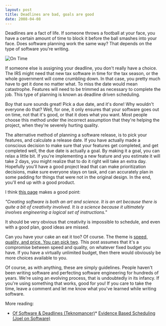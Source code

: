 ```yaml
---
layout: post
title: Deadlines are bad, goals are good
date: 2008-04-08
---
```


Deadlines are a fact of life. If someone throws a football at your face, you have a certain amount of time to block it before the ball smashes into your face. Does software planning work the same way? That depends on the type of software you're writing.

![On Time](on-time.png) 

If someone else is assigning your deadline, you don't really have a choice. The IRS might need that new tax software in time for the tax season, or the whole government will come crumbling down. In that case, you pretty much have to get it done no matter what. To miss the date would mean catastrophe. Features will need to be trimmed as necessary to complete the job. This type of planning is known as deadline driven scheduling.

Boy that sure sounds great! Pick a due date, and it's done! Why wouldn't everyone do that? Well, for one, it only ensures that your software goes out on time, not that it's good, or that it does what you want. Most people choose this method under the incorrect assumption that they're helping the project, when they're severely hurting quality.

The alternative method of planning a software release, is to pick your features, and calculate a release date. If you have actually made a conscious decision to make sure that your features get completed, and get completed well, the due date is actually a goal. By making it a goal, you can relax a little bit. If you're implementing a new feature and you estimate it will take 2 days, you might realize that to do it right will take an extra day. Hopefully you'll have a good project lead that can make prioritization decisions, make sure everyone stays on task, and can accurately plan in some padding for things that were not in the original design. In the end, you'll end up with a good product.

I think [this page](http://the-teknomancer.blogspot.com/2007/06/of-software-deadlines.html) makes a good point:

_"Creating software is both an art and science. It is an art because there is quite a bit of creativity involved. It is a science because it ultimately involves engineering a logical set of instructions."_

It should be very obvious that creativity is impossible to schedule, and even with a good plan, good ideas are missed.

Can you have your cake an eat it too? Of course. The theme is [speed, quality, and price. You can pick two](http://www.google.com/search?q=speed+quality+cost). This post assumes that it's a compromise between speed and quality, on whatever fixed budget you have. If you have a virtually unlimited budget, then there would obviously be more choices available to you.

Of course, as with anything, these are simply guidelines. People haven't been writing software and perfecting software engineering for hundreds of years. We're using an evolving process, that is undoubtedly in its infancy. If you're using something that works, good for you! If you care to take the time, leave a comment and let me know what you've learned while writing software.

More reading:

*   [Of Software & Deadlines (Teknomancer)](http://the-teknomancer.blogspot.com/2007/06/of-software-deadlines.html)*   [Evidence Based Scheduling (Joel on Software)](http://www.joelonsoftware.com/items/2007/10/26.html)